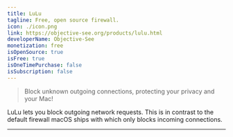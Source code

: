 ```yaml
---
title: LuLu
tagline: Free, open source firewall.
icon: ./icon.png
link: https://objective-see.org/products/lulu.html
developerName: Objective-See
monetization: free
isOpenSource: true
isFree: true
isOneTimePurchase: false
isSubscription: false
---
```


> Block unknown outgoing connections, protecting your privacy and your Mac!

LuLu lets you block outgoing network requests. This is in contrast to the default firewall macOS ships with which only blocks incoming connections.

---
